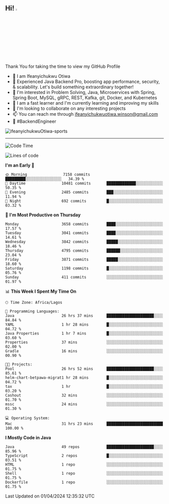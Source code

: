 <!-- BLOG-POST-LIST:START --><!-- BLOG-POST-LIST:END -->

## Hi! <img src="https://media.giphy.com/media/hvRJCLFzcasrR4ia7z/giphy.gif" width="4%"> 

Thank You for taking the time to view my GitHub Profile

- 👋 I am Ifeanyichukwu Otiwa
- 🚀 Experienced Java Backend Pro, boosting app performance, security, & scalability. Let's build something extraordinary together!
- 👀 I'm interested in Problem Solving, Java, Microservices with Spring, Spring Boot, MySQL, gRPC, REST, Kafka, git, Docker, and Kubernetes
- 🌱 I am a fast learner and I'm currently learning and improving my skills
- 💞️ I'm looking to collaborate on any interesting projects
- 📫 You can reach me through ifeanyichukwuotiwa.winson@gmail.com
- 🚀 #BackendEngineer

<p align="left" marginTop="10px"> <img src="https://komarev.com/ghpvc/?username=ifeanyichukwuOtiwa-sports&label=Profile%20views&color=0e75b6&style=for-the-badge" alt="ifeanyichukwuOtiwa-sports" /> </p>

***

<!--START_SECTION:waka-->
![Code Time](http://img.shields.io/badge/Code%20Time-2%2C363%20hrs%2014%20mins-blue)

![Lines of code](https://img.shields.io/badge/From%20Hello%20World%20I%27ve%20Written-4.9%20million%20lines%20of%20code-blue)

**I'm an Early 🐤** 

```text
🌞 Morning                7158 commits        █████████░░░░░░░░░░░░░░░░   34.39 % 
🌆 Daytime                10481 commits       █████████████░░░░░░░░░░░░   50.35 % 
🌃 Evening                2485 commits        ███░░░░░░░░░░░░░░░░░░░░░░   11.94 % 
🌙 Night                  692 commits         █░░░░░░░░░░░░░░░░░░░░░░░░   03.32 % 
```
📅 **I'm Most Productive on Thursday** 

```text
Monday                   3658 commits        ████░░░░░░░░░░░░░░░░░░░░░   17.57 % 
Tuesday                  3041 commits        ████░░░░░░░░░░░░░░░░░░░░░   14.61 % 
Wednesday                3842 commits        █████░░░░░░░░░░░░░░░░░░░░   18.46 % 
Thursday                 4795 commits        ██████░░░░░░░░░░░░░░░░░░░   23.04 % 
Friday                   3871 commits        █████░░░░░░░░░░░░░░░░░░░░   18.60 % 
Saturday                 1198 commits        █░░░░░░░░░░░░░░░░░░░░░░░░   05.76 % 
Sunday                   411 commits         ░░░░░░░░░░░░░░░░░░░░░░░░░   01.97 % 
```


📊 **This Week I Spent My Time On** 

```text
🕑︎ Time Zone: Africa/Lagos

💬 Programming Languages: 
Java                     26 hrs 37 mins      █████████████████████░░░░   84.84 % 
YAML                     1 hr 28 mins        █░░░░░░░░░░░░░░░░░░░░░░░░   04.72 % 
Java Properties          1 hr 7 mins         █░░░░░░░░░░░░░░░░░░░░░░░░   03.60 % 
Properties               37 mins             ░░░░░░░░░░░░░░░░░░░░░░░░░   02.00 % 
Gradle                   16 mins             ░░░░░░░░░░░░░░░░░░░░░░░░░   00.90 % 

🐱‍💻 Projects: 
Pool                     26 hrs 52 mins      █████████████████████░░░░   85.61 % 
helm-chart-betpawa-migrat1 hr 28 mins        █░░░░░░░░░░░░░░░░░░░░░░░░   04.72 % 
tax                      1 hr                █░░░░░░░░░░░░░░░░░░░░░░░░   03.20 % 
Cashout                  32 mins             ░░░░░░░░░░░░░░░░░░░░░░░░░   01.70 % 
mssc                     24 mins             ░░░░░░░░░░░░░░░░░░░░░░░░░   01.30 % 

💻 Operating System: 
Mac                      31 hrs 23 mins      █████████████████████████   100.00 % 
```

**I Mostly Code in Java** 

```text
Java                     49 repos            █████████████████████░░░░   85.96 % 
TypeScript               2 repos             █░░░░░░░░░░░░░░░░░░░░░░░░   03.51 % 
HTML                     1 repo              ░░░░░░░░░░░░░░░░░░░░░░░░░   01.75 % 
Shell                    1 repo              ░░░░░░░░░░░░░░░░░░░░░░░░░   01.75 % 
Dockerfile               1 repo              ░░░░░░░░░░░░░░░░░░░░░░░░░   01.75 % 
```




 Last Updated on 01/04/2024 12:35:32 UTC
<!--END_SECTION:waka-->

<!--
<p align="center">
![trophy](https://github-profile-trophy.vercel.app/?username=ifeanyichukwuOtiwa-sports&theme=onedark) (https://github.com/ryo-ma/github-profile-trophy)
</p>
-->

<!---
ifeanyi-otiwa/ifeanyi-otiwa is a ✨ special ✨ repository because its `README.md` (this file) appears on your GitHub profile.
You can click the Preview link to take a look at your changes.
--->

